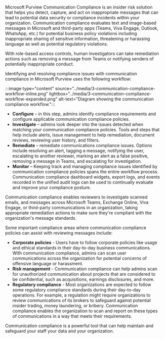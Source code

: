 
Microsoft Purview Communication Compliance is an insider risk solution that helps you detect, capture, and act on inappropriate messages that can lead to potential data security or compliance incidents within your organization. Communication compliance evaluates text and image-based messages in Microsoft and third-party apps (Teams, Viva Engage, Outlook, WhatsApp, etc.) for potential business policy violations including inappropriate sharing of sensitive information, threatening or harassing language as well as potential regulatory violations.

With role-based access controls, human investigators can take remediation actions such as removing a message from Teams or notifying senders of potentially inappropriate conduct.

Identifying and resolving compliance issues with communication compliance in Microsoft Purview uses the following workflow:

:::image type="content" source="../media/3-communication-compliance-workflow-inline.png" lightbox="../media/3-communication-compliance-workflow-expanded.png" alt-text="Diagram showing the communication compliance workflow.":::

- **Configure** – in this step, admins identify compliance requirements and configure applicable communication compliance policies.
- **Investigate** – admins look deeper into the issues detected when matching your communication compliance policies. Tools and steps that help include alerts, issue management to help remediation, document reviews, reviewing user history, and filters.
- **Remediate** – remediate communications compliance issues.  Options include resolving an alert, tagging a message, notifying the user, escalating to another reviewer, marking an alert as a false positive, removing a message in Teams, and escalating for investigation.
- **Monitor** – Keeping track and managing compliance issues identified by communication compliance policies spans the entire workflow process. Communication compliance dashboard widgets, export logs, and events recorded in the unified audit logs can be used to continually evaluate and improve your compliance posture.

Communication compliance enables reviewers to investigate scanned emails, and messages across Microsoft Teams, Exchange Online, Viva Engage, or third-party communications in an organization, taking appropriate remediation actions to make sure they're compliant with the organization's message standards.

Some important compliance areas where communication compliance policies can assist with reviewing messages include:

- **Corporate policies** - Users have to follow corporate policies like usage and ethical standards in their day-to-day business communications. With communication compliance, admins can scan user communications across the organization for potential concerns of offensive language or harassment.
- **Risk management** - Communication compliance can help admins scan for unauthorized communication about projects that are considered to be confidential, such as acquisitions, earnings disclosures, and more.
- **Regulatory compliance** - Most organizations are expected to follow some regulatory compliance standards during their day-to-day operations. For example, a regulation might require organizations to review communications of its brokers to safeguard against potential insider trading, money laundering, or bribery. Communication compliance enables the organization to scan and report on these types of communications in a way that meets their requirements.

Communication compliance is a powerful tool that can help maintain and safeguard your staff your data and your organization.
